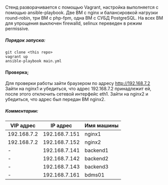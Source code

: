 
Стенд разворачивается с помощью Vagrant, настройка выполняется с помощью ansible-playbook.
Две ВМ с nginx и балансировкой нагрузки round-robin, три ВМ с php-fpm, одна ВМ с СУБД PostgreSQL. На всех ВМ для упрощения выключен firewalld, selinux переведен в режим permissive.

##### Порядок запуска:
```
git clone <this repo>
vagrant up
ansible-playbook main.yml
```
#### Проверка;
Для проверки работы зайти браузером по адресу http://192.168.7.2
Зайти на nginx1 и убедиться, что адрес 192.168.7.2 принадлежит ей, после этого отключить сетевой интерфейс eth1.
Зайти на nginx2 и убедиться, что адрес был передан ВМ nginx2.




##### Комментарии:

| VIP адрес | IP адрес | Имя машины |
|-----------|-----------|--------------|
|192.168.7.2| 192.168.7.151 | nginx1 |
|192.168.7.2| 192.168.7.152 | nginx2 |
|-| 192.168.7.141 | backend1 |
|-| 192.168.7.142 | backend2 |
|-| 192.168.7.143 | backend3 |
|-| 192.168.7.161 | bdms01 |


